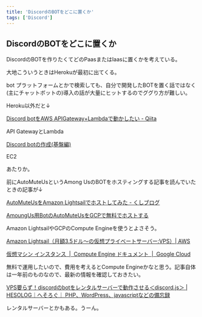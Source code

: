 ```yaml
---
title: 'DiscordのBOTをどこに置くか'
tags: ['Discord']
---
```


## DiscordのBOTをどこに置くか

DiscordのBOTを作りたくてどのPaasまたはIaasに置くかを考えている。

大地こういうときはHerokuが最初に出てくる。

bot プラットフォームとかで検索しても、自分で開発したBOTを置く話ではなく(主にチャットボットの)導入の話が大量にヒットするのでググり方が難しい。

Heroku以外だと↓

[Discord botをAWS APIGateway\+Lambdaで動かしたい \- Qiita](https://qiita.com/kyou5963/items/393be77b0c37d91b2b14)

API GatewayとLambda

[Discord botの作成\(基盤編\)](https://www.slideshare.net/ssuser68e7cd/discord-bot)

EC2

あたりか。

前にAutoMuteUsというAmong UsのBOTをホスティングする記事を読んでいたときの記事が↓

[AutoMuteUsをAmazon Lightsailでホストしてみた \- くしブログ](https://furukushi.hatenablog.jp/entry/2021/01/11/230000)

[AmoungUs用BotのAutoMuteUsをGCPで無料でホストする](https://zenn.dev/suzukenz/articles/860cb3d06066ef)

Amazon LightsailやGCPのCompute Engineを使うとよさそう。

[Amazon Lightsail（月額3\.5ドル〜の仮想プライベートサーバー:VPS）\| AWS](https://aws.amazon.com/jp/lightsail/)

[仮想マシン インスタンス  \|  Compute Engine ドキュメント  \|  Google Cloud](https://cloud.google.com/compute/docs/instances?hl=ja)

無料で運用したいので、費用を考えるとCompute Engineかなと思う。記事自体は一年前のものなので、最新の情報を確認しておきたい。

[VPS要らず！discordのbotをレンタルサーバーで動作させる＜discord\.js＞ \| HESOLOG｜へそろぐ｜ PHP、WordPress、javascriptなどの備忘録](https://hesolog.com/2021/02/03/vps%E8%A6%81%E3%82%89%E3%81%9A%EF%BC%81discord%E3%81%AEbot%E3%82%92%E3%83%AC%E3%83%B3%E3%82%BF%E3%83%AB%E3%82%B5%E3%83%BC%E3%83%90%E3%83%BC%E3%81%A7%E5%8B%95%E4%BD%9C%E3%81%95%E3%81%9B%E3%82%8B/)

レンタルサーバーとかもある。うーん。
